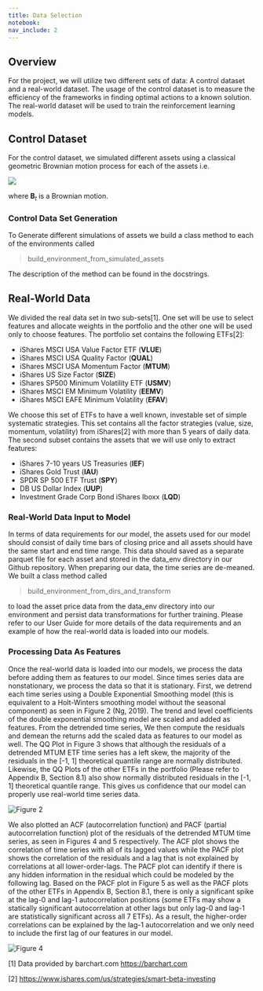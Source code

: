 ```yaml
---
title: Data Selection
notebook:
nav_include: 2
---
```


## Overview
For the project, we will utilize two different sets of data: A control dataset and a real-world dataset. The usage of the control dataset is to measure the efficiency of the frameworks in finding optimal actions to a known solution. The real-world dataset will be used to train the reinforcement learning models.

## Control Dataset
For the control dataset, we simulated different assets using a classical geometric Brownian motion process for each of the assets i.e.

<img src="https://render.githubusercontent.com/render/math?math=dS_t=\mu S_tdt %2B \sqrt{\sigma}S_tdB_t">

where **B**<sub>*t*</sub> is a Brownian motion.

### Control Data Set Generation

To Generate different simulations of assets we build a class method to each of the environments called

> build_environment_from_simulated_assets

The description of the method can be found in the docstrings.

## Real-World Data

We divided the real data set in two sub-sets[1]. One set will be use to select features and allocate weights in the portfolio and the other one will be used only to choose features. The portfolio set contains the following ETFs[2]:

- iShares MSCI USA Value Factor ETF (**VLUE**)
- iShares MSCI USA Quality Factor (**QUAL**)
- iShares MSCI USA Momentum Factor (**MTUM**)
- iShares US Size Factor (**SIZE**)
- iShares SP500 Minimum Volatility ETF (**USMV**)
- iShares MSCI EM Minimum Volatility (**EEMV**)
- iShares MSCI EAFE Minimum Volatility (**EFAV**)

We choose this set of ETFs to have a well known, investable set of simple systematic strategies. This set contains all the factor strategies (value, size, momentum, volatility) from iShares[2] with more than 5 years of daily data. The second subset contains the assets that we will use only to extract features:

- iShares 7-10 years US Treasuries (**IEF**)
- iShares Gold Trust (**IAU**)
- SPDR SP 500 ETF Trust (**SPY**)
- DB US Dollar Index (**UUP**)
- Investment Grade Corp Bond iShares Iboxx (**LQD**)

### Real-World Data Input to Model

In terms of data requirements for our model, the assets used for our model should consist of daily time bars of closing price and all assets should have the same start and end time range. This data should saved as a separate parquet file for each asset and stored in the data_env directory in our Github repository. When preparing our data, the time series are de-meaned. We built a class method called

> build_environment_from_dirs_and_transform

to load the asset price data from the data_env directory into our environment and persist data transformations for further training.  Please refer to our User Guide for more details of the data requirements and an example of how the real-world data is loaded into our models.

### Processing Data As Features

Once the real-world data is loaded into our models, we process the data before adding them as features to our model. Since times series data are nonstationary, we process the data so that it is stationary. First, we detrend each time series using a Double Exponential Smoothing model (this is equivalent to a Holt-Winters smoothing model without the seasonal component) as seen in Figure 2 (Ng, 2019). The trend and level coefficients of the double exponential smoothing model are scaled and added as features. From the detrended time series, We then compute the residuals and demean the returns add the scaled data as features to our model as well. The QQ Plot in Figure 3 shows that although the residuals of a detrended MTUM ETF time series has a left skew, the majority of the residuals in the \[-1, 1\] theoretical quantile range are normally distributed. Likewise, the QQ Plots of the other ETFs in the portfolio (Please refer to Appendix B, Section 8.1) also show normally distributed residuals in the \[-1, 1\] theoretical quantile range. This gives us confidence that our model can properly use real-world time series data.

![Figure 2](https://raw.githubusercontent.com/nikatpatel/epsilon-greedy-quants/main/_assets/figures_2_3.png)


We also plotted an ACF (autocorrelation function) and PACF (partial autocorrelation function) plot of the residuals of the detrended MTUM time series, as seen in Figures 4 and 5 respectively.  The ACF plot shows the correlation of time series with all of its lagged values while the PACF plot shows the correlation of the residuals and a lag that is not explained by correlations at all lower-order-lags. The PACF plot can identify if there is any hidden information in the residual which could be modeled by the following lag.  Based on the PACF plot in Figure 5 as well as the PACF plots of the other ETFs in Appendix B, Section 8.1, there is only a significant spike at the lag-0 and lag-1 autocorrelation positions (some ETFs may show a statically significant autocorrelation at other lags but only lag-0 and lag-1 are statistically significant across all 7 ETFs).  As a result, the higher-order correlations can be explained by the lag-1 autocorrelation and we only need to include the first lag of our features in our model.  

![Figure 4](https://raw.githubusercontent.com/nikatpatel/epsilon-greedy-quants/main/_assets/figures_4_5.png)


[1] Data provided by barchart.com <https://barchart.com>

[2] <https://www.ishares.com/us/strategies/smart-beta-investing>
